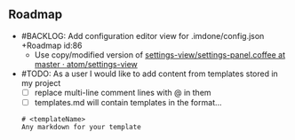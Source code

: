 Roadmap
----
- #BACKLOG: Add configuration editor view for .imdone/config.json +Roadmap id:86
  - Use copy/modified version of [settings-view/settings-panel.coffee at master · atom/settings-view](https://github.com/atom/settings-view/blob/master/lib/settings-panel.coffee)
- #TODO: As a user I would like to add content from templates stored in my project
  - [ ] replace multi-line comment lines with @<templateName> in them
  - [ ] templates.md will contain templates in the format...
  ```
  # <templateName>
  Any markdown for your template
  ```
